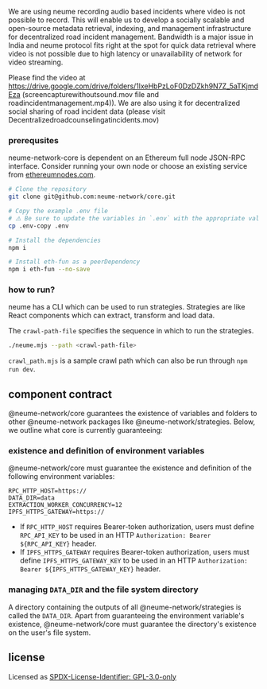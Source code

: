 
We are using neume recording audio based incidents where video is not possible to record. This will enable us to develop a socially scalable and open-source metadata retrieval, indexing, and management infrastructure for decentralized road incident management. Bandwidth is a major issue in India and neume protocol fits right at the spot for quick data retrieval where video is not possible due to high latency or unavailability of network for video streaming.

Please find the video at https://drive.google.com/drive/folders/1lxeHbPzLoF0DzDZkh9N7Z_5aTKjmdEza (screencapturewithoutsound.mov file and roadincidentmanagement.mp4)). We are also using it for decentralized social sharing of road incident data (please visit  Decentralizedroadcounselingatincidents.mov)

### prerequsites

neume-network-core is dependent on an Ethereum full node JSON-RPC interface.
Consider running your own node or choose an existing service from
[ethereumnodes.com](https://ethereumnodes.com/).

```bash
# Clone the repository
git clone git@github.com:neume-network/core.git

# Copy the example .env file
# ⚠️ Be sure to update the variables in `.env` with the appropriate values!
cp .env-copy .env

# Install the dependencies
npm i

# Install eth-fun as a peerDependency
npm i eth-fun --no-save
```

### how to run?

neume has a CLI which can be used to run strategies. Strategies are like React components which can extract, transform and load data.

The `crawl-path-file` specifies the sequence in which to run the strategies.

```sh
./neume.mjs --path <crawl-path-file>
```

`crawl_path.mjs` is a sample crawl path which can also be run through `npm run dev`.

## component contract

@neume-network/core guarantees the existence of variables and folders to other
@neume-network packages like @neume-network/strategies. Below, we outline what
core is currently guaranteeing:

### existence and definition of environment variables

@neume-network/core must guarantee the existence and definition of the
following environment variables:

```
RPC_HTTP_HOST=https://
DATA_DIR=data
EXTRACTION_WORKER_CONCURRENCY=12
IPFS_HTTPS_GATEWAY=https://
```

- If `RPC_HTTP_HOST` requires Bearer-token authorization, users must define
  `RPC_API_KEY` to be used in an HTTP `Authorization: Bearer ${RPC_API_KEY}`
  header.
- If `IPFS_HTTPS_GATEWAY` requires Bearer-token authorization, users must
  define `IPFS_HTTPS_GATEWAY_KEY` to be used in an HTTP `Authorization: Bearer ${IPFS_HTTPS_GATEWAY_KEY}` header.

### managing `DATA_DIR` and the file system directory

A directory containing the outputs of all @neume-network/strategies is called
the `DATA_DIR`. Apart from guaranteeing the environment variable's existence,
@neume-network/core must guarantee the directory's existence on the user's file
system.

## license

Licensed as [SPDX-License-Identifier: GPL-3.0-only](https://spdx.org/licenses/GPL-3.0-only.html)
